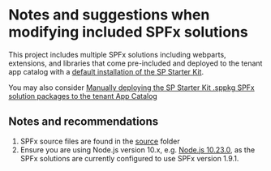 # Notes and suggestions when modifying included SPFx solutions

This project includes multiple SPFx solutions including webparts, extensions, and libraries that come pre-included and deployed to the tenant app catalog with a [default installation of the SP Starter Kit](../provisioning).

You may also consider [Manually deploying the SP Starter Kit .sppkg SPFx solution packages to the tenant App Catalog](./manual-deploy-sppkg-solution.md)

## Notes and recommendations

1. SPFx source files are found in the [source](../source) folder
2. Ensure you are using Node.js version 10.x, e.g. [Node.js 10.23.0](https://nodejs.org/download/release/latest-v10.x/), as the SPFx solutions are currently configured to use SPFx version 1.9.1.


